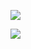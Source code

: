 
![](https://github-readme-stats.vercel.app/api?username=daffpy&show_icons=true&theme=radical)

![](https://github-readme-stats.vercel.app/api/top-langs/?username=daffpy&layout=compact&theme=radical)
